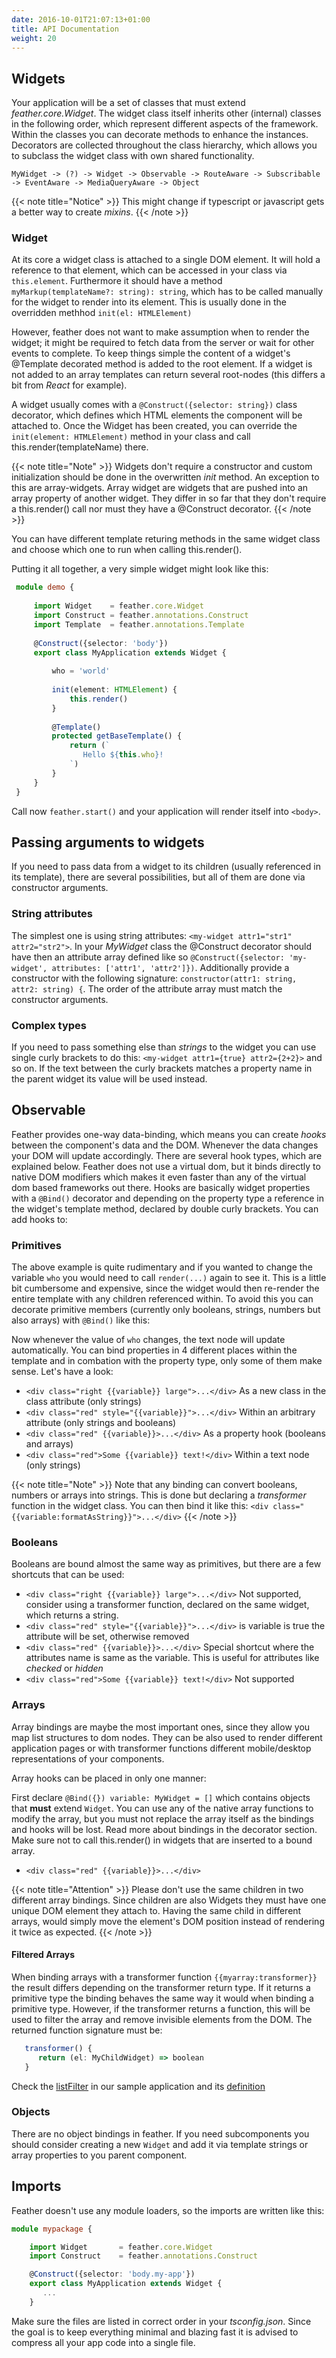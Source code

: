 ```yaml
---
date: 2016-10-01T21:07:13+01:00
title: API Documentation
weight: 20
---
```


## Widgets

Your application will be a set of classes that must extend *feather.core.Widget*. The widget class itself 
inherits other (internal) classes in the following order, which represent different aspects of the framework.
Within the classes you can decorate methods to enhance the instances. Decorators are collected throughout
the class hierarchy, which allows you to subclass the widget class with own shared functionality.

```
MyWidget -> (?) -> Widget -> Observable -> RouteAware -> Subscribable -> EventAware -> MediaQueryAware -> Object
```

{{< note title="Notice" >}}
This might change if typescript or javascript gets a better way to create *mixins*. 
{{< /note >}}

### Widget

At its core a widget class is attached to a single DOM element. It will hold a reference to that element, 
which can be accessed in your class via ```this.element```. Furthermore it should have a method 
```myMarkup(templateName?: string): string```, which has to be called manually for the widget to render into 
its element. This is usually done in the overridden methhod ```init(el: HTMLElement)``` 

However, feather 
does not want to make assumption when to render the widget; it might be required to fetch data from 
the server or wait for other events to complete. To keep things simple the content of a widget's
@Template decorated method is added to the root element. If a widget is not added to an array templates
can return several root-nodes (this differs a bit from *React* for example).  
 
A widget usually comes with a ```@Construct({selector: string})``` class decorator, which defines which 
HTML elements the component will be attached to. Once the Widget has been created, you can override the 
```init(element: HTMLElement)``` method in your class and call this.render(templateName) there. 

{{< note title="Note" >}}
Widgets don't require a constructor and custom initialization should be done in the overwritten *init* 
method. An exception to this are array-widgets. Array widget are widgets that are pushed into an array
property of another widget. They differ in so far that they don't require a this.render() call nor must
they have a @Construct decorator.
{{< /note >}}

You can have different template returing methods in the same widget class and choose which one to run
when calling this.render().

Putting it all together, a very simple widget might look like this:
 
```typescript
 module demo {
 
     import Widget    = feather.core.Widget
     import Construct = feather.annotations.Construct
     import Template  = feather.annotations.Template
 
     @Construct({selector: 'body'})
     export class MyApplication extends Widget {
 
         who = 'world'   
 
         init(element: HTMLElement) {
             this.render()
         }
 
         @Template()
         protected getBaseTemplate() {
             return (`
                Hello ${this.who}!                                    
             `)
         }
     }
 }
 ```
 
Call now ```feather.start()``` and your application will render itself into ```<body>```. 

## Passing arguments to widgets

If you need to pass data from a widget to its children (usually referenced in its template), there are 
several possibilities, but all of them are done via constructor arguments.

### String attributes
 
The simplest one is using string attributes: ```<my-widget attr1="str1" attr2="str2">```. In your 
*MyWidget* class the @Construct decorator should have then an attribute array defined like so 
```@Construct({selector: 'my-widget', attributes: ['attr1', 'attr2']})```. Additionally provide a 
constructor with the following signature: ```constructor(attr1: string, attr2: string) {```. 
The order of the attribute array must match the constructor arguments.

### Complex types

If you need to pass something else than *strings* to the widget you can use single curly brackets to do this: ```<my-widget attr1={true} attr2={2+2}>``` 
and so on. If the text between the curly brackets matches a property name in the parent widget its value will be used instead.    

## Observable

Feather provides one-way data-binding, which means you can create *hooks* between the component's 
data and the DOM. Whenever the data changes your DOM will update accordingly. There are several hook types, 
which are explained below. Feather does not use a virtual dom, but it binds directly to native DOM 
modifiers which makes it even faster than any of the virtual dom based frameworks out there. 
Hooks are basically widget properties with a ```@Bind()``` decorator and depending on the property type a 
reference in the widget's template method, declared by double curly brackets. You can add hooks to:

### Primitives

The above example is quite rudimentary and if you wanted to change the variable ```who``` you would need 
to call ```render(...)``` again to see it. This is a little bit cumbersome and expensive, since the widget 
would then re-render the entire template with any children referenced within. To avoid this you can decorate 
primitive members (currently only booleans, strings, numbers but also arrays) with ```@Bind()``` like this:

<script async src="//jsfiddle.net/phbw6sdj/1/embed/js,result/"></script>

Now whenever the value of ```who``` changes, the text node will update automatically. You can bind properties 
in 4 different places within the template and in combation with the property type, only some of them make 
sense. Let's have a look:
 
 * ```<div class="right {{variable}} large">...</div>``` As a new class in the class attribute (only strings)
 * ```<div class="red" style="{{variable}}">...</div>``` Within an arbitrary attribute (only strings and booleans)
 * ```<div class="red" {{variable}}>...</div>``` As a property hook (booleans and arrays)
 * ```<div class="red">Some {{variable}} text!</div>``` Within a text node (only strings)

{{< note title="Note" >}}
Note that any binding can convert booleans, numbers or arrays into strings. This is done but declaring a *transformer* function in the widget 
class. You can then bind it like this: ```<div class="{{variable:formatAsString}}">...</div>```
{{< /note >}}

### Booleans

Booleans are bound almost the same way as primitives, but there are a few shortcuts that can be used:
 
  * ```<div class="right {{variable}} large">...</div>``` 
     Not supported, consider using a transformer function, declared on the same widget, which returns a string.  
  * ```<div class="red" style="{{variable}}">...</div>``` is variable is true the attribute will be set, otherwise removed
  * ```<div class="red" {{variable}}>...</div>``` Special shortcut where the attributes name is same as the variable. This is 
  useful for attributes like *checked* or *hidden*
  * ```<div class="red">Some {{variable}} text!</div>``` Not supported

 
### Arrays

Array bindings are maybe the most important ones, since they allow you map list structures to dom nodes. 
They can be also used to render different application pages or with transformer functions different 
mobile/desktop representations of your components.

Array hooks can be placed in only one manner:

  First declare ```@Bind({}) variable: MyWidget = []``` which contains objects that **must** extend ```Widget```.
  You can use any of the native array functions to modify the array, but you must not replace the array itself 
  as the bindings and hooks will be lost. Read more about bindings in the decorator section. Make sure not 
  to call this.render() in widgets that are inserted to a bound array. 

  * ```<div class="red" {{variable}}>...</div>``` 
  
{{< note title="Attention" >}}
Please don't use the same children in two different array bindings. Since children are also Widgets 
they must have one unique DOM element they attach to. Having the same child in different arrays, would 
simply move the element's DOM position instead of rendering  it twice as expected.
{{< /note >}}

#### Filtered Arrays

When binding arrays with a transformer function ```{{myarray:transformer}}``` the result differs depending 
on the transformer return type. If it returns a primitive type the binding behaves the same way it would 
when binding a primitive type. However, if the transformer returns a function, this will be used to filter 
the array and remove invisible elements from the DOM. The returned function signature must be: 

```typescript
   transformer() {
      return (el: MyChildWidget) => boolean
   }
```

Check the [listFilter](https://github.com/mendrik/feather-todo/blob/master/ts/todo-list.ts#L79) in our sample application and
its [definition](https://github.com/mendrik/feather-todo/blob/master/ts/todo-list.ts#L40)

### Objects

There are no object bindings in feather. If you need subcomponents you should consider creating a 
new ```Widget``` and add it via template strings or array properties to you parent component.

## Imports

Feather doesn't use any module loaders, so the imports are written like this:

```typescript
module mypackage {

    import Widget       = feather.core.Widget
    import Construct    = feather.annotations.Construct

    @Construct({selector: 'body.my-app'})
    export class MyApplication extends Widget {
       ...
    }
```

Make sure the files are listed in correct order in your *tsconfig.json*. Since the goal is to keep everything 
minimal and blazing fast it is advised to compress all your app code into a single file. 
